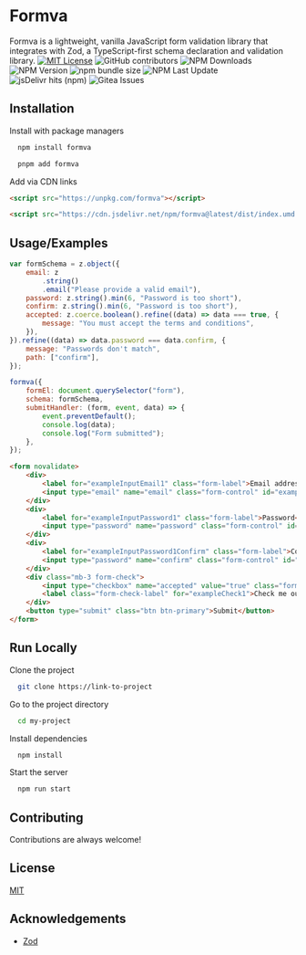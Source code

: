 # Formva

Formva is a lightweight, vanilla JavaScript form validation library that integrates with Zod, a TypeScript-first schema declaration and validation library.
[![MIT License](https://img.shields.io/badge/License-MIT-green.svg)](https://choosealicense.com/licenses/mit/)
![GitHub contributors](https://img.shields.io/github/contributors/plsankar/formva)
![NPM Downloads](https://img.shields.io/npm/d18m/formva)
![NPM Version](https://img.shields.io/npm/v/formva)
![npm bundle size](https://img.shields.io/bundlephobia/min/formva)
![NPM Last Update](https://img.shields.io/npm/last-update/formva)
![jsDelivr hits (npm)](https://img.shields.io/jsdelivr/npm/hy/formva)
![Gitea Issues](https://img.shields.io/gitea/issues/all/plsankar/formva)


## Installation

Install with package managers

```bash
  npm install formva
```

```bash
  pnpm add formva
```

Add via CDN links

```html
<script src="https://unpkg.com/formva"></script>
```

```html
<script src="https://cdn.jsdelivr.net/npm/formva@latest/dist/index.umd.min.js"></script>
```

## Usage/Examples

```javascript
var formSchema = z.object({
    email: z
        .string()
        .email("Please provide a valid email"),
    password: z.string().min(6, "Password is too short"),
    confirm: z.string().min(6, "Password is too short"),
    accepted: z.coerce.boolean().refine((data) => data === true, {
        message: "You must accept the terms and conditions",
    }),
}).refine((data) => data.password === data.confirm, {
    message: "Passwords don't match",
    path: ["confirm"],
});

formva({
    formEl: document.querySelector("form"),
    schema: formSchema,
    submitHandler: (form, event, data) => {
        event.preventDefault();
        console.log(data);
        console.log("Form submitted");
    },
});
```

```html
<form novalidate>
    <div>
        <label for="exampleInputEmail1" class="form-label">Email address</label>
        <input type="email" name="email" class="form-control" id="exampleInputEmail1" aria-describedby="emailHelp" />
    </div>
    <div>
        <label for="exampleInputPassword1" class="form-label">Password</label>
        <input type="password" name="password" class="form-control" id="exampleInputPassword1" />
    </div>
    <div>
        <label for="exampleInputPassword1Confirm" class="form-label">Confirm Password</label>
        <input type="password" name="confirm" class="form-control" id="exampleInputPassword1Confirm" />
    </div>
    <div class="mb-3 form-check">
        <input type="checkbox" name="accepted" value="true" class="form-check-input" id="exampleCheck1" required />
        <label class="form-check-label" for="exampleCheck1">Check me out</label>
    </div>
    <button type="submit" class="btn btn-primary">Submit</button>
</form>
```


## Run Locally

Clone the project

```bash
  git clone https://link-to-project
```

Go to the project directory

```bash
  cd my-project
```

Install dependencies

```bash
  npm install
```

Start the server

```bash
  npm run start
```


## Contributing

Contributions are always welcome!

## License

[MIT](https://choosealicense.com/licenses/mit/)


## Acknowledgements

 - [Zod](https://zod.dev/)
